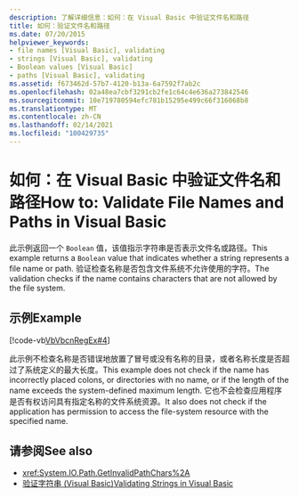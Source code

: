 ```yaml
---
description: 了解详细信息：如何：在 Visual Basic 中验证文件名和路径
title: 如何：验证文件名和路径
ms.date: 07/20/2015
helpviewer_keywords:
- file names [Visual Basic], validating
- strings [Visual Basic], validating
- Boolean values [Visual Basic]
- paths [Visual Basic], validating
ms.assetid: f673462d-57b7-4120-b13a-6a7592f7ab2c
ms.openlocfilehash: 02a48ea7cbf3291cb2fe1c64c4e636a273842546
ms.sourcegitcommit: 10e719780594efc781b15295e499c66f316068b8
ms.translationtype: MT
ms.contentlocale: zh-CN
ms.lasthandoff: 02/14/2021
ms.locfileid: "100429735"
---
```

# <a name="how-to-validate-file-names-and-paths-in-visual-basic"></a><span data-ttu-id="11a3e-103">如何：在 Visual Basic 中验证文件名和路径</span><span class="sxs-lookup"><span data-stu-id="11a3e-103">How to: Validate File Names and Paths in Visual Basic</span></span>

<span data-ttu-id="11a3e-104">此示例返回一个 `Boolean` 值，该值指示字符串是否表示文件名或路径。</span><span class="sxs-lookup"><span data-stu-id="11a3e-104">This example returns a `Boolean` value that indicates whether a string represents a file name or path.</span></span> <span data-ttu-id="11a3e-105">验证检查名称是否包含文件系统不允许使用的字符。</span><span class="sxs-lookup"><span data-stu-id="11a3e-105">The validation checks if the name contains characters that are not allowed by the file system.</span></span>  
  
## <a name="example"></a><span data-ttu-id="11a3e-106">示例</span><span class="sxs-lookup"><span data-stu-id="11a3e-106">Example</span></span>  

 [!code-vb[VbVbcnRegEx#4](~/samples/snippets/visualbasic/VS_Snippets_VBCSharp/VbVbcnRegEx/VB/Class1.vb#4)]  
  
 <span data-ttu-id="11a3e-107">此示例不检查名称是否错误地放置了冒号或没有名称的目录，或者名称长度是否超过了系统定义的最大长度。</span><span class="sxs-lookup"><span data-stu-id="11a3e-107">This example does not check if the name has incorrectly placed colons, or directories with no name, or if the length of the name exceeds the system-defined maximum length.</span></span> <span data-ttu-id="11a3e-108">它也不会检查应用程序是否有权访问具有指定名称的文件系统资源。</span><span class="sxs-lookup"><span data-stu-id="11a3e-108">It also does not check if the application has permission to access the file-system resource with the specified name.</span></span>  
  
## <a name="see-also"></a><span data-ttu-id="11a3e-109">请参阅</span><span class="sxs-lookup"><span data-stu-id="11a3e-109">See also</span></span>

- <xref:System.IO.Path.GetInvalidPathChars%2A>
- [<span data-ttu-id="11a3e-110">验证字符串 (Visual Basic)</span><span class="sxs-lookup"><span data-stu-id="11a3e-110">Validating Strings in Visual Basic</span></span>](validating-strings.md)

